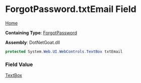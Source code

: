 # ForgotPassword\.txtEmail Field

[Home](../../../../../README.md)

**Containing Type**: [ForgotPassword](../README.md)

**Assembly**: DotNetGoat\.dll

```csharp
protected System.Web.UI.WebControls.TextBox txtEmail
```

### Field Value

[TextBox](https://docs.microsoft.com/en-us/dotnet/api/system.web.ui.webcontrols.textbox)

